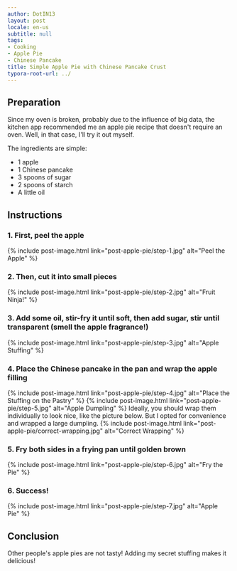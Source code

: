 ```yaml
---
author: DotIN13
layout: post
locale: en-us
subtitle: null
tags:
- Cooking
- Apple Pie
- Chinese Pancake
title: Simple Apple Pie with Chinese Pancake Crust
typora-root-url: ../
---
```


<style>
    li img {
        margin: 0!important;
    }
    li a+em {
        text-align: left!important;
    }
</style>

## Preparation

Since my oven is broken, probably due to the influence of big data, the kitchen app recommended me an apple pie recipe that doesn't require an oven. Well, in that case, I'll try it out myself.

The ingredients are simple:

+ 1 apple
+ 1 Chinese pancake 
+ 3 spoons of sugar
+ 2 spoons of starch
+ A little oil

## Instructions

### 1. First, peel the apple

{% include post-image.html link="post-apple-pie/step-1.jpg" alt="Peel the Apple" %}

### 2. Then, cut it into small pieces

{% include post-image.html link="post-apple-pie/step-2.jpg" alt="Fruit Ninja!" %}

### 3. Add some oil, stir-fry it until soft, then add sugar, stir until transparent (smell the apple fragrance!)

{% include post-image.html link="post-apple-pie/step-3.jpg" alt="Apple Stuffing" %}

### 4. Place the Chinese pancake in the pan and wrap the apple filling

{% include post-image.html link="post-apple-pie/step-4.jpg" alt="Place the Stuffing on the Pastry" %}
{% include post-image.html link="post-apple-pie/step-5.jpg" alt="Apple Dumpling" %}
Ideally, you should wrap them individually to look nice, like the picture below. But I opted for convenience and wrapped a large dumpling.
{% include post-image.html link="post-apple-pie/correct-wrapping.jpg" alt="Correct Wrapping" %}

### 5. Fry both sides in a frying pan until golden brown

{% include post-image.html link="post-apple-pie/step-6.jpg" alt="Fry the Pie" %}

### 6. Success!

{% include post-image.html link="post-apple-pie/step-7.jpg" alt="Apple Pie" %}

## Conclusion

Other people's apple pies are not tasty! Adding my secret stuffing makes it delicious!

